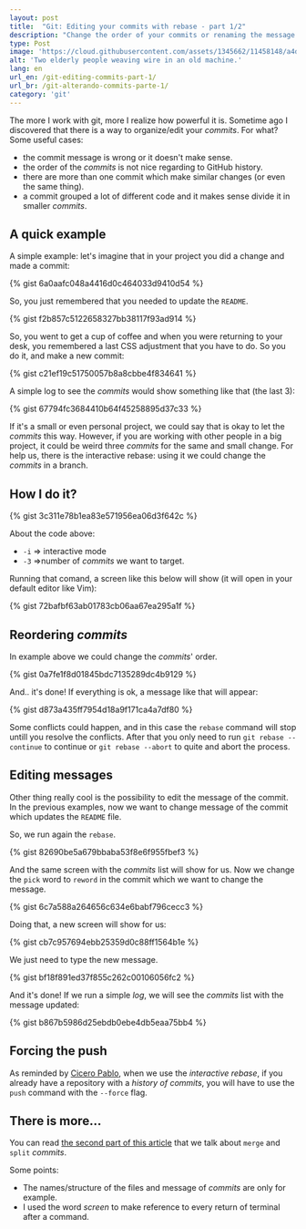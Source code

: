 ```yaml
---
layout: post
title:  "Git: Editing your commits with rebase - part 1/2"
description: "Change the order of your commits or renaming the message of them is easy."
type: Post
image: 'https://cloud.githubusercontent.com/assets/1345662/11458148/a4df143e-96a1-11e5-8799-a9522faa7a66.jpg'
alt: 'Two elderly people weaving wire in an old machine.'
lang: en
url_en: /git-editing-commits-part-1/
url_br: /git-alterando-commits-parte-1/
category: 'git'
---
```


The more I work with git, more I realize how powerful it is. Sometime ago I discovered that there is a way to organize/edit your _commits_. For what? Some useful cases:

* the commit message is wrong or it doesn't make sense.
* the order of the _commits_ is not nice regarding to GitHub history.
* there are more than one commit which make similar changes (or even the same thing).
* a commit grouped a lot of different code and it makes sense divide it in smaller _commits_.

## A quick example

A simple example: let's imagine that in your project you did a change and made a commit:

{% gist 6a0aafc048a4416d0c464033d9410d54 %}

So, you just remembered that you needed to update the `README`.

{% gist f2b857c5122658327bb38117f93ad914 %}

So, you went to get a cup of coffee and when you were returning to your desk, you remembered a last CSS adjustment that you have to do. So you do it, and make a new commit:

{% gist c21ef19c51750057b8a8cbbe4f834641 %}

A simple log to see the _commits_ would show something like that (the last 3):

{% gist 67794fc3684410b64f45258895d37c33 %}

If it's a small or even personal project, we could say that is okay to let the _commits_ this way. However, if you are working with other people in a big project, it could be weird three _commits_ for the same and small change. For help us, there is the interactive rebase: using it we could change the _commits_ in a branch.

## How I do it?

{% gist 3c311e78b1ea83e571956ea06d3f642c %}

About the code above:

* `-i` => interactive mode
* `-3` =>number of _commits_ we want to target.

Running that comand, a screen like this below will show (it will open in your default editor like Vim):

{% gist 72bafbf63ab01783cb06aa67ea295a1f %}

## Reordering _commits_

In example above we could change the _commits_' order.

{% gist 0a7fe1f8d01845bdc7135289dc4b9129 %}

And.. it's done! If everything is ok, a message like that will appear:

{% gist d873a435ff7954d18a9f171ca4a7df80 %}

Some conflicts could happen, and in this case the `rebase` command will stop untill you resolve the conflicts. After that you only need to run `git rebase --continue` to continue or `git rebase --abort` to quite and abort the process.

## Editing messages

Other thing really cool is the possibility to edit the message of the commit. In the previous examples, now we want to change message of the commit which updates the `README` file.

So, we run again the `rebase`.

{% gist 82690be5a679bbaba53f8e6f955fbef3 %}

And the same screen with the _commits_ list will show for us. Now we change the `pick` word to `reword` in the commit which we want to change the message.

{% gist 6c7a588a264656c634e6babf796cecc3 %}

Doing that, a new screen will show for us:

{% gist cb7c957694ebb25359d0c88ff1564b1e %}

We just need to type the new message.

{% gist bf18f891ed37f855c262c00106056fc2 %}

And it's done! If we run a simple _log_, we will see the _commits_ list with the message updated:

{% gist b867b5986d25ebdb0ebe4db5eaa75bb4 %}

## Forcing the push

As reminded by [Cicero Pablo](https://github.com/ciceropablo), when we use the _interactive rebase_, if you already have a repository with a _history of commits_, you will have to use the `push` command with the `--force` flag.

## There is more...

You can read [the second part of this article](/en/git-editing-commits-part-2/) that we talk about `merge` and `split` _commits_.

Some points:

* The names/structure of the files and message of _commits_ are only for example.
* I used the word _screen_ to make reference to every return of terminal after a command.